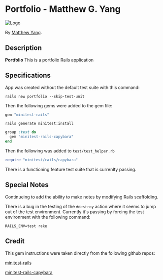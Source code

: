 # Portfolio - Matthew G. Yang

  ![Logo](https://dl.dropboxusercontent.com/u/69636/2015-08-18%2011.53.43-1.jpg)

By [Matthew Yang](http://www.matthewgyang.com).

## Description
**Portfolio** This is a portfolio Rails application

## Specifications

App was created without the default test suite with this command:

```console
rails new portfolio --skip-test-unit
```

Then the following gems were added to the gem file:

```ruby
gem "minitest-rails"
```

```console
rails generate minitest:install
```

```ruby
group :test do
  gem "minitest-rails-capybara"
end
```

Then the following was added to `test/test_helper.rb`

```ruby
require "minitest/rails/capybara"
```

There is a functioning feature test suite that is currenlty passing.

## Special Notes

Continueing to add the ability to make notes by modifying Rails scaffolding.

There is a bug in the testing of the `#destroy` action where it seems to jump out of the test environment.  Currently it's passing by forcing the test environment with the following command:

```console
RAILS_ENV=test rake
```

## Credit
This gem instructions were taken directly from the following github repos:

[minitest-rails](https://github.com/blowmage/minitest-rails)

[minitest-rails-capybara](https://github.com/blowmage/minitest-rails-capybara)
